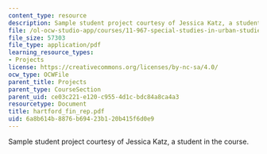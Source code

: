 ```yaml
---
content_type: resource
description: Sample student project courtesy of Jessica Katz, a student in the course.
file: /ol-ocw-studio-app/courses/11-967-special-studies-in-urban-studies-and-planning-economic-development-planning-skills-january-iap-2007/6a8b614b8876b69423b120b415f6d0e9_hartford_fin_rep.pdf
file_size: 57303
file_type: application/pdf
learning_resource_types:
- Projects
license: https://creativecommons.org/licenses/by-nc-sa/4.0/
ocw_type: OCWFile
parent_title: Projects
parent_type: CourseSection
parent_uid: ce03c221-e120-c955-4d1c-bdc84a8ca4a3
resourcetype: Document
title: hartford_fin_rep.pdf
uid: 6a8b614b-8876-b694-23b1-20b415f6d0e9
---
```

Sample student project courtesy of Jessica Katz, a student in the course.